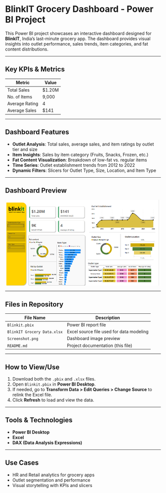 #  BlinkIT Grocery Dashboard - Power BI Project

This Power BI project showcases an interactive dashboard designed for **BlinkIT**, India’s last-minute grocery app. The dashboard provides visual insights into outlet performance, sales trends, item categories, and fat content distributions.

---

##  Key KPIs & Metrics

| Metric            | Value     |
|------------------|-----------|
|  Total Sales     | $1.20M    |
|  No. of Items    | 9,000     |
|  Average Rating   | 4         |
|  Average Sales   | $141      |

---

##  Dashboard Features

- **Outlet Analysis**: Total sales, average sales, and item ratings by outlet tier and size
- **Item Insights**: Sales by item category (Fruits, Snacks, Frozen, etc.)
- **Fat Content Visualization**: Breakdown of low-fat vs. regular items
- **Time Series**: Outlet establishment trends from 2012 to 2022
- **Dynamic Filters**: Slicers for Outlet Type, Size, Location, and Item Type

---

## Dashboard Preview

![Dashboard Screenshot](https://github.com/PraveenPulasam/Blinkit-Grocery-Dashboard/blob/main/BlinkIT%20Grocery%20Dashboard.png)

---

##  Files in Repository

| File Name                          | Description                                 |
|-----------------------------------|---------------------------------------------|
| `Blinkit.pbix`                    | Power BI report file                        |
| `BlinkIT Grocery Data.xlsx`       | Excel source file used for data modeling    |
| `Screenshot.png`| Dashboard image preview                     |
| `README.md`                       | Project documentation (this file)           |

---

##  How to View/Use

1. Download both the `.pbix` and `.xlsx` files.
2. Open `Blinkit.pbix` in **Power BI Desktop**.
3. If needed, go to **Transform Data > Edit Queries > Change Source** to relink the Excel file.
4. Click **Refresh** to load and view the data.

---

##  Tools & Technologies

- **Power BI Desktop**
- **Excel**
- **DAX (Data Analysis Expressions)**

---

##  Use Cases

- HR and Retail analytics for grocery apps
- Outlet segmentation and performance
- Visual storytelling with KPIs and slicers


